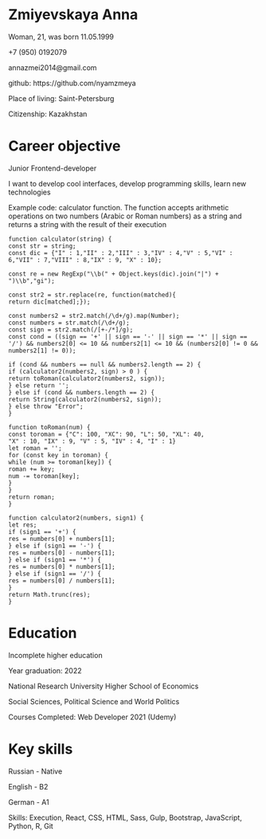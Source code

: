 <h1>Zmiyevskaya Anna</h1>
<p>Woman, 21, was born 11.05.1999</p>
<p></p>
<p>+7 (950) 0192079</p>
<p>annazmei2014@gmail.com</p>
<p>github: https://github.com/nyamzmeya</p>
<p></p>
<p>Place of living: Saint-Petersburg</p>
<p>Citizenship: Kazakhstan</p>

<h1>Career objective</h1>
<p>Junior Frontend-developer</p>
<p>I want to develop cool interfaces, develop programming skills, learn new technologies</p>
<p>Example code: calculator function. The function accepts arithmetic operations on two numbers
(Arabic or Roman numbers) as a string and returns a string with the result of their execution</p>

```
function calculator(string) {
const str = string;
const dic = {"I" : 1,"II" : 2,"III" : 3,"IV" : 4,"V" : 5,"VI" : 6,"VII" : 7,"VIII" : 8,"IX" : 9, "X" : 10};

const re = new RegExp("\\b(" + Object.keys(dic).join("|") + ")\\b","gi");

const str2 = str.replace(re, function(matched){
return dic[matched];});

const numbers2 = str2.match(/\d+/g).map(Number);
const numbers = str.match(/\d+/g);
const sign = str2.match(/[+-/*]/g);
const cond = ((sign == '+' || sign == '-' || sign == '*' || sign == '/') && numbers2[0] <= 10 && numbers2[1] <= 10 && (numbers2[0] != 0 && numbers2[1] != 0));

if (cond && numbers == null && numbers2.length == 2) {
if (calculator2(numbers2, sign) > 0 ) {
return toRoman(calculator2(numbers2, sign));
} else return '';
} else if (cond && numbers.length == 2) {
return String(calculator2(numbers2, sign));
} else throw "Error";
}

function toRoman(num) {
const toroman = {"C": 100, "XC": 90, "L": 50, "XL": 40,
"X" : 10, "IX" : 9, "V" : 5, "IV" : 4, "I" : 1}
let roman = '';
for (const key in toroman) {
while (num >= toroman[key]) {
roman += key;
num -= toroman[key];
}
}
return roman;
}

function calculator2(numbers, sign1) {
let res;
if (sign1 == '+') {
res = numbers[0] + numbers[1];
} else if (sign1 == '-') {
res = numbers[0] - numbers[1];
} else if (sign1 == '*') {
res = numbers[0] * numbers[1];
} else if (sign1 == '/') {
res = numbers[0] / numbers[1];
}
return Math.trunc(res);
}
```

<h1>Education</h1>
<p>Incomplete higher education</p>
<p>Year graduation: 2022</p>
<p>National Research University Higher School of Economics</p>
<p>Social Sciences, Political Science and World Politics</p>
<p>Courses Completed: Web Developer 2021 (Udemy)</p>

<h1>Key skills</h1>
<p>Russian - Native</p>
<p>English - B2</p>
<p>German - A1</p>
<p>Skills: Execution, React, CSS, HTML, Sass, Gulp, Bootstrap, JavaScript, Python, R, Git</p>
